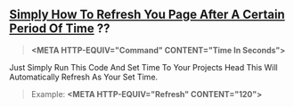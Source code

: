 <div style="margin:0 auto;display: table; text-transform:capitalize;">
	<h2><u>Simply How To refresh You page After A Certain Period Of Time</u> ??</h2>
	<blockquote>
		<b>
			<<span>META HTTP-EQUIV="Command" CONTENT="Time in seconds"</span>>
		</b>
	</blockquote>
	<p>Just simply Run This Code and set time To your Projects Head This will automatically Refresh as your set Time.</p>
	<blockquote>Example: 
		<b>
			<<span>META HTTP-EQUIV="Refresh" CONTENT="120"</span>>
		</b>
	</blockquote>
</div>